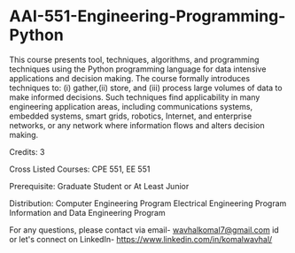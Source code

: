 # AAI-551-Engineering-Programming-Python

This course presents tool, techniques, algorithms, and programming techniques using the Python programming language for data intensive applications and decision making. 
The course formally introduces techniques to: (i) gather,(ii) store, and (iii) process large volumes of data to make informed decisions. Such techniques find applicability in many engineering application areas, including communications systems, embedded systems, smart grids, robotics, Internet, and enterprise networks, or any network where information flows and alters decision making.

Credits: 3

Cross Listed Courses: 
CPE 551, EE 551

Prerequisite:
Graduate Student or At Least Junior

Distribution:
Computer Engineering Program Electrical Engineering Program Information and Data Engineering Program

For any questions, please contact via email- wavhalkomal7@gmail.com id or let's connect on LinkedIn- https://www.linkedin.com/in/komalwavhal/

